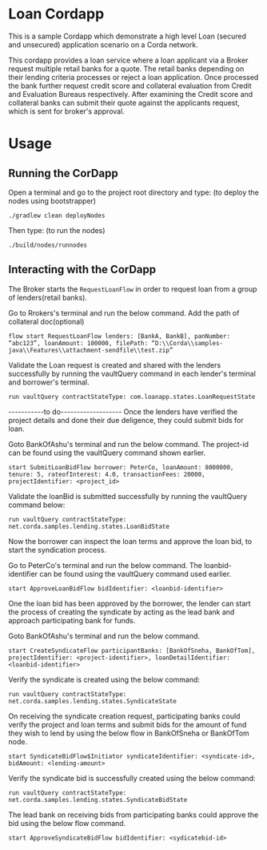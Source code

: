 # Loan Cordapp

This is a sample Cordapp which demonstrate a high level Loan (secured and unsecured) application scenario on a Corda network.

This cordapp provides a loan service where a loan applicant via a Broker request multiple retail banks for a quote.
The retail banks depending on their lending criteria processes or reject a loan application. Once processed the bank further request credit score and collateral evaluation from Credit and Evaluation Bureaus respectively.
After examining the Credit score and collateral banks can submit their quote against the applicants request, which is sent for broker's approval.

# Usage

## Running the CorDapp

Open a terminal and go to the project root directory and type: (to deploy the nodes using bootstrapper)

```
./gradlew clean deployNodes
```

Then type: (to run the nodes)

```
./build/nodes/runnodes
```

## Interacting with the CorDapp

The Broker starts the `RequestLoanFlow` in order to request loan from a group of
lenders(retail banks).

Go to Rrokers's terminal and run the below command.
Add the path of collateral doc(optional)

```
flow start RequestLoanFlow lenders: [BankA, BankB], panNumber: “abc123”, loanAmount: 100000, filePath: “D:\\Corda\\samples-java\\Features\\attachment-sendfile\\test.zip”
```

Validate the Loan request is created and shared with the lenders successfully by running the vaultQuery command in each
lender's terminal and borrower's terminal.

```
run vaultQuery contractStateType: com.loanapp.states.LoanRequestState
```

-----------to do-------------------
Once the lenders have verified the project details and done their due deligence, they could submit bids for loan.

Goto BankOfAshu's terminal and run the below command. The project-id can be found using the vaultQuery command shown earlier.

```
start SubmitLoanBidFlow borrower: PeterCo, loanAmount: 8000000, tenure: 5, rateofInterest: 4.0, transactionFees: 20000, projectIdentifier: <project_id>
```

Validate the loanBid is submitted successfully by running the vaultQuery command below:

```
run vaultQuery contractStateType: net.corda.samples.lending.states.LoanBidState
```

Now the borrower can inspect the loan terms and approve the loan bid, to start the syndication process.

Go to PeterCo's terminal and run the below command. The loanbid-identifier can be found using the vaultQuery command used earlier.

```
start ApproveLoanBidFlow bidIdentifier: <loanbid-identifier>
```

One the loan bid has been approved by the borrower, the lender can start the process of creating the syndicate by
acting as the lead bank and approach participating bank for funds.

Goto BankOfAshu's terminal and run the below command.

```
start CreateSyndicateFlow participantBanks: [BankOfSneha, BankOfTom], projectIdentifier: <project-identifier>, loanDetailIdentifier: <loanbid-identifier>
```

Verify the syndicate is created using the below command:

```
run vaultQuery contractStateType: net.corda.samples.lending.states.SyndicateState
```

On receiving the syndicate creation request, participating banks could verify the project and loan terms and submit
bids for the amount of fund they wish to lend by using the below flow in BankOfSneha or BankOfTom node.

```
start SyndicateBidFlow$Initiator syndicateIdentifier: <syndicate-id>, bidAmount: <lending-amount>
```

Verify the syndicate bid is successfully created using the below command:

```
run vaultQuery contractStateType: net.corda.samples.lending.states.SyndicateBidState
```

The lead bank on receiving bids from participating banks could approve the bid using the below flow command.

```
start ApproveSyndicateBidFlow bidIdentifier: <sydicatebid-id>
```
